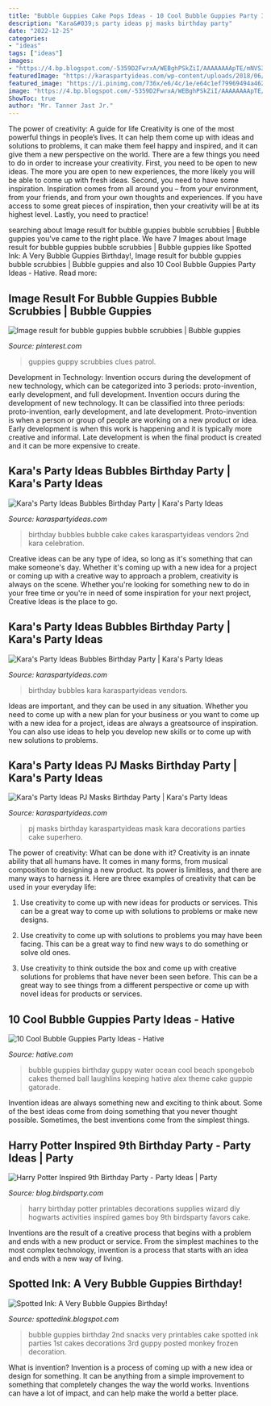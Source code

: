 ```yaml
---
title: "Bubble Guppies Cake Pops Ideas - 10 Cool Bubble Guppies Party Ideas"
description: "Kara&#039;s party ideas pj masks birthday party"
date: "2022-12-25"
categories:
- "ideas"
tags: ["ideas"]
images:
- "https://4.bp.blogspot.com/-5359D2FwrxA/WEBghPSkZiI/AAAAAAAApTE/mNVS3UZerhEb0h5wVl_v4sBpIc2JkAAawCLcB/s1600/harry-potter-birthday-party-ideas-printables-food-drinks-games-activities-favors03.png"
featuredImage: "https://karaspartyideas.com/wp-content/uploads/2018/06/Bubbles-Birthday-Party-via-Karas-Party-Ideas-KarasPartyIdeas.com3_.jpg"
featured_image: "https://i.pinimg.com/736x/e6/4c/1e/e64c1ef79969494a4629e972de27d299--bubble-guppies-bubbles.jpg"
image: "https://4.bp.blogspot.com/-5359D2FwrxA/WEBghPSkZiI/AAAAAAAApTE/mNVS3UZerhEb0h5wVl_v4sBpIc2JkAAawCLcB/s1600/harry-potter-birthday-party-ideas-printables-food-drinks-games-activities-favors03.png"
ShowToc: true
author: "Mr. Tanner Jast Jr."
---
```



The power of creativity: A guide for life
Creativity is one of the most powerful things in people’s lives. It can help them come up with ideas and solutions to problems, it can make them feel happy and inspired, and it can give them a new perspective on the world.
There are a few things you need to do in order to increase your creativity. First, you need to be open to new ideas. The more you are open to new experiences, the more likely you will be able to come up with fresh ideas. Second, you need to have some inspiration. Inspiration comes from all around you – from your environment, from your friends, and from your own thoughts and experiences. If you have access to some great pieces of inspiration, then your creativity will be at its highest level. Lastly, you need to practice!

	

		
searching about Image result for bubble guppies bubble scrubbies | Bubble guppies you've came to the right place. We have 7 Images about Image result for bubble guppies bubble scrubbies | Bubble guppies like Spotted Ink: A Very Bubble Guppies Birthday!, Image result for bubble guppies bubble scrubbies | Bubble guppies and also 10 Cool Bubble Guppies Party Ideas - Hative. Read more:
		
    
## Image Result For Bubble Guppies Bubble Scrubbies | Bubble Guppies

<img loading=lazy src="https://i.pinimg.com/736x/e6/4c/1e/e64c1ef79969494a4629e972de27d299--bubble-guppies-bubbles.jpg" onerror="this.onerror=null;this.src='https://tse2.mm.bing.net/th?id=OIP.MA_YbG_TzY1mUOGlwb8RBgHaLH&amp;pid=15.1';" alt="Image result for bubble guppies bubble scrubbies | Bubble guppies">

_Source: pinterest.com_

>guppies guppy scrubbies clues patrol. 

	

Development in Technology: Invention occurs during the development of new technology, which can be categorized into 3 periods: proto-invention, early development, and full development.
Invention occurs during the development of new technology. It can be classified into three periods: proto-invention, early development, and late development. Proto-invention is when a person or group of people are working on a new product or idea. Early development is when this work is happening and it is typically more creative and informal. Late development is when the final product is created and it can be more expensive to create.

    
## Kara&#039;s Party Ideas Bubbles Birthday Party | Kara&#039;s Party Ideas

<img loading=lazy src="http://karaspartyideas.com/wp-content/uploads/2018/06/Bubbles-Birthday-Party-via-Karas-Party-Ideas-KarasPartyIdeas.com2_.jpg" onerror="this.onerror=null;this.src='https://tse2.mm.bing.net/th?id=OIP.BXo7YWq3QjE0565no92oBQHaJ3&amp;pid=15.1';" alt="Kara&#039;s Party Ideas Bubbles Birthday Party | Kara&#039;s Party Ideas">

_Source: karaspartyideas.com_

>birthday bubbles bubble cake cakes karaspartyideas vendors 2nd kara celebration. 

	

Creative ideas can be any type of idea, so long as it's something that can make someone's day. Whether it's coming up with a new idea for a project or coming up with a creative way to approach a problem, creativity is always on the scene. Whether you're looking for something new to do in your free time or you're in need of some inspiration for your next project, Creative Ideas is the place to go.

    
## Kara&#039;s Party Ideas Bubbles Birthday Party | Kara&#039;s Party Ideas

<img loading=lazy src="https://karaspartyideas.com/wp-content/uploads/2018/06/Bubbles-Birthday-Party-via-Karas-Party-Ideas-KarasPartyIdeas.com3_.jpg" onerror="this.onerror=null;this.src='https://tse3.mm.bing.net/th?id=OIP.fo_AaFJFBw0K4ULkVXVeHQHaJ3&amp;pid=15.1';" alt="Kara&#039;s Party Ideas Bubbles Birthday Party | Kara&#039;s Party Ideas">

_Source: karaspartyideas.com_

>birthday bubbles kara karaspartyideas vendors. 

	

Ideas are important, and they can be used in any situation. Whether you need to come up with a new plan for your business or you want to come up with a new idea for a project, ideas are always a greatsource of inspiration. You can also use ideas to help you develop new skills or to come up with new solutions to problems.

    
## Kara&#039;s Party Ideas PJ Masks Birthday Party | Kara&#039;s Party Ideas

<img loading=lazy src="https://karaspartyideas.com/wp-content/uploads/2018/05/PJ-Masks-Birthday-Party-via-Karas-Party-Ideas-KarasPartyIdeascom2.jpeg" onerror="this.onerror=null;this.src='https://tse1.mm.bing.net/th?id=OIP.1o-u4N0OgctcAzogIuV2FwHaLH&amp;pid=15.1';" alt="Kara&#039;s Party Ideas PJ Masks Birthday Party | Kara&#039;s Party Ideas">

_Source: karaspartyideas.com_

>pj masks birthday karaspartyideas mask kara decorations parties cake superhero. 

	

The power of creativity: What can be done with it?
Creativity is an innate ability that all humans have. It comes in many forms, from musical composition to designing a new product. Its power is limitless, and there are many ways to harness it. Here are three examples of creativity that can be used in your everyday life:
1. Use creativity to come up with new ideas for products or services. This can be a great way to come up with solutions to problems or make new designs.

2. Use creativity to come up with solutions to problems you may have been facing. This can be a great way to find new ways to do something or solve old ones.

3. Use creativity to think outside the box and come up with creative solutions for problems that have never been seen before. This can be a great way to see things from a different perspective or come up with novel ideas for products or services.

    
## 10 Cool Bubble Guppies Party Ideas - Hative

<img loading=lazy src="https://hative.com/wp-content/uploads/2014/05/bubble-guppies-party/4-bubble-guppies-ocean-water.jpg" onerror="this.onerror=null;this.src='https://tse2.mm.bing.net/th?id=OIP.7N84zZZ28s8BLnlKItVcwQHaLG&amp;pid=15.1';" alt="10 Cool Bubble Guppies Party Ideas - Hative">

_Source: hative.com_

>bubble guppies birthday guppy water ocean cool beach spongebob cakes themed ball laughlins keeping hative alex theme cake guppie gatorade. 

	

Invention ideas are always something new and exciting to think about. Some of the best ideas come from doing something that you never thought possible. Sometimes, the best inventions come from the simplest things.

    
## Harry Potter Inspired 9th Birthday Party - Party Ideas | Party

<img loading=lazy src="https://4.bp.blogspot.com/-5359D2FwrxA/WEBghPSkZiI/AAAAAAAApTE/mNVS3UZerhEb0h5wVl_v4sBpIc2JkAAawCLcB/s1600/harry-potter-birthday-party-ideas-printables-food-drinks-games-activities-favors03.png" onerror="this.onerror=null;this.src='https://tse2.mm.bing.net/th?id=OIP.OZ0Q8bngw2-e9upqIN48bwHaJ4&amp;pid=15.1';" alt="Harry Potter Inspired 9th Birthday Party - Party Ideas | Party">

_Source: blog.birdsparty.com_

>harry birthday potter printables decorations supplies wizard diy hogwarts activities inspired games boy 9th birdsparty favors cake. 

	

Inventions are the result of a creative process that begins with a problem and ends with a new product or service. From the simplest machines to the most complex technology, invention is a process that starts with an idea and ends with a new way of living.

    
## Spotted Ink: A Very Bubble Guppies Birthday!

<img loading=lazy src="http://4.bp.blogspot.com/-vl-sxTd-rNI/UBBy_md4FAI/AAAAAAAAA4Y/xMJkt8b-AyQ/s1600/IMG_8634.jpg" onerror="this.onerror=null;this.src='https://tse3.mm.bing.net/th?id=OIP.yrDIdK7gemH7sSYQpHwoCAHaLG&amp;pid=15.1';" alt="Spotted Ink: A Very Bubble Guppies Birthday!">

_Source: spottedink.blogspot.com_

>bubble guppies birthday 2nd snacks very printables cake spotted ink parties 1st cakes decorations 3rd guppy posted monkey frozen decoration. 

	

What is invention?
Invention is a process of coming up with a new idea or design for something. It can be anything from a simple improvement to something that completely changes the way the world works. Inventions can have a lot of impact, and can help make the world a better place.

